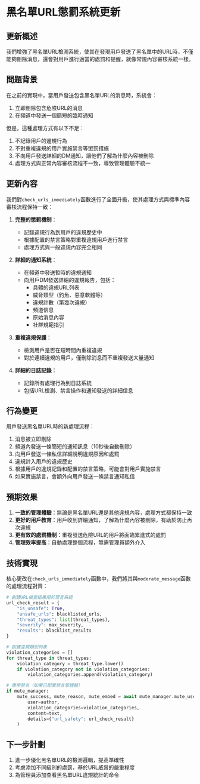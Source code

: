 # 黑名單URL懲罰系統更新

## 更新概述

我們增強了黑名單URL檢測系統，使其在發現用戶發送了黑名單中的URL時，不僅能夠刪除消息，還會對用戶進行適當的處罰和提醒，就像常規內容審核系統一樣。

## 問題背景

在之前的實現中，當用戶發送包含黑名單URL的消息時，系統會：
1. 立即刪除包含危險URL的消息
2. 在頻道中發送一個簡短的臨時通知

但是，這種處理方式有以下不足：
1. 不記錄用戶的違規行為
2. 不對重複違規的用戶實施禁言等懲罰措施
3. 不向用戶發送詳細的DM通知，讓他們了解為什麼內容被刪除
4. 處理方式與正常內容審核流程不一致，導致管理體驗不統一

## 更新內容

我們對`check_urls_immediately`函數進行了全面升級，使其處理方式與標準內容審核流程保持一致：

1. **完整的懲罰機制**：
   - 記錄違規行為到用戶的違規歷史中
   - 根據配置的禁言策略對重複違規用戶進行禁言
   - 處理方式與一般違規內容完全相同

2. **詳細的通知系統**：
   - 在頻道中發送暫時的違規通知
   - 向用戶DM發送詳細的違規報告，包括：
     - 具體的違規URL列表
     - 威脅類型（釣魚、惡意軟體等）
     - 違規計數（第幾次違規）
     - 頻道信息
     - 原始消息內容
     - 社群規範指引

3. **重複違規保護**：
   - 檢測用戶是否在短時間內重複違規
   - 對於連續違規的用戶，僅刪除消息而不重複發送大量通知

4. **詳細的日誌記錄**：
   - 記錄所有處理行為到日誌系統
   - 包括URL檢測、禁言操作和通知發送的詳細信息

## 行為變更

用戶發送黑名單URL時的新處理流程：

1. 消息被立即刪除
2. 頻道內發送一條簡短的通知訊息（10秒後自動刪除）
3. 向用戶發送一條私信詳細說明違規原因和處罰
4. 違規計入用戶的違規歷史
5. 根據用戶的違規記錄和配置的禁言策略，可能會對用戶實施禁言
6. 如果實施禁言，會額外向用戶發送一條禁言通知私信

## 預期效果

1. **一致的管理體驗**：無論是黑名單URL還是其他違規內容，處理方式都保持一致
2. **更好的用戶教育**：用戶收到詳細通知，了解為什麼內容被刪除，有助於防止再次違規
3. **更有效的處罰機制**：重複發送危險URL的用戶將面臨累進式的處罰
4. **管理效率提高**：自動處理整個流程，無需管理員額外介入

## 技術實現

核心更改在`check_urls_immediately`函數中，我們將其與`moderate_message`函數的處理流程對齊：

```python
# 創建URL檢查結果用於禁言系統
url_check_result = {
    "is_unsafe": True,
    "unsafe_urls": blacklisted_urls,
    "threat_types": list(threat_types),
    "severity": max_severity,
    "results": blacklist_results
}

# 創建違規類別列表
violation_categories = []
for threat_type in threat_types:
    violation_category = threat_type.lower()
    if violation_category not in violation_categories:
        violation_categories.append(violation_category)

# 應用禁言（如果已配置禁言管理器）
if mute_manager:
    mute_success, mute_reason, mute_embed = await mute_manager.mute_user(
        user=author,
        violation_categories=violation_categories,
        content=text,
        details={"url_safety": url_check_result}
    )
```

## 下一步計劃

1. 進一步優化黑名單URL的檢測邏輯，提高準確性
2. 考慮添加不同級別的處罰，基於URL威脅的嚴重程度
3. 為管理員添加查看黑名單URL違規統計的命令 